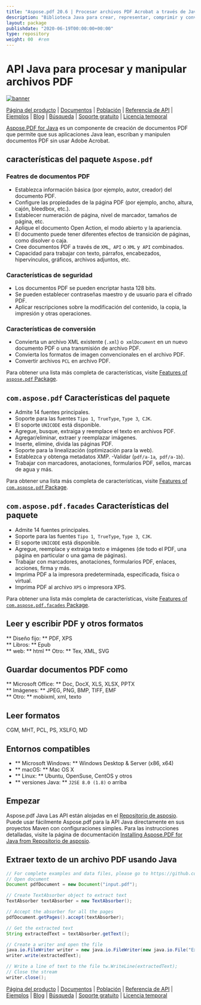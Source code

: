 ```yaml
---
title: "Aspose.pdf 20.6 | Procesar archivos PDF Acrobat a través de Java API" 
description: "Biblioteca Java para crear, representar, comprimir y convertir PDF. Admite fuentes personalizadas, JavaScript, gráficos, marcadores, imágenes, exportación, anotación, formularios e impresión." 
layout: package
publishdate: "2020-06-19T00:00:00+00:00"
type: repository
weight: 00	#rem
---
```


# API Java para procesar y manipular archivos PDF
[![banner](/res_repo/img/compress/aspose_pdf-for-java-banner.png)](./)

[Página del producto](https://products.aspose.com/pdf/java) | [Documentos](https://docs.aspose.com/pdf/java/) | [Población](https://products.aspose.app/pdf/family) | [Referencia de API](https://apireference.aspose.com/pdf/java) | [Ejemplos](https://github.com/aspose-pdf/Aspose.PDF-for-Java/tree/master/Ejemplos) | [Blog](https://blog.aspose.com/category/pdf/) | [Búsqueda](https://search.aspose.com/) | [Soporte gratuito](https://forum.aspose.com/c/pdf) | [Licencia temporal](https://purchase.aspose.com/temporary-license)

[Aspose.PDF for Java](https://products.aspose.com/pdf/java) es un componente de creación de documentos PDF que permite que sus aplicaciones Java lean, escriban y manipulen documentos PDF sin usar Adobe Acrobat.

## características del paquete `Aspose.pdf`

### Featres de documentos PDF
- Establezca información básica (por ejemplo, autor, creador) del documento PDF.
- Configure las propiedades de la página PDF (por ejemplo, ancho, altura, cajón, bleedbox, etc.).
- Establecer numeración de página, nivel de marcador, tamaños de página, etc.
- Aplique el documento Open Action, el modo abierto y la apariencia.
- El documento puede tener diferentes efectos de transición de páginas, como disolver o caja.
- Cree documentos PDF a través de `XML`,` API` o `XML` y` API` combinados.
- Capacidad para trabajar con texto, párrafos, encabezados, hipervínculos, gráficos, archivos adjuntos, etc.

### Características de seguridad
- Los documentos PDF se pueden encriptar hasta 128 bits.
- Se pueden establecer contraseñas maestro y de usuario para el cifrado PDF.
- Aplicar rescripciones sobre la modificación del contenido, la copia, la impresión y otras operaciones.

### Características de conversión
- Convierta un archivo XML existente (`.xml`) o` xmlDocument` en un nuevo documento PDF o una transmisión de archivo PDF.
- Convierta los formatos de imagen convencionales en el archivo PDF.
- Convertir archivos `PCL` en archivo PDF.

Para obtener una lista más completa de características, visite [Features of `aspose.pdf` Package](https://docs.aspose.com/pdf/java/features-of-aspose-pdf-package/).

## `com.aspose.pdf` Características del paquete
- Admite 14 fuentes principales.
- Soporte para las fuentes `Tipo 1`,` TrueType`, `Type 3`,` CJK`.
- El soporte `UNICODE` está disponible.
- Agregue, busque, extraiga y reemplace el texto en archivos PDF.
- Agregar/eliminar, extraer y reemplazar imágenes.
- Inserte, elimine, divida las páginas PDF.
- Soporte para la linealización (optimización para la web).
- Establezca y obtenga metadatos XMP.
-Validar (`pdf/a-1a`,` pdf/a-1b`).
- Trabajar con marcadores, anotaciones, formularios PDF, sellos, marcas de agua y más.

Para obtener una lista más completa de características, visite [Features of `com.aspose.pdf` Package](https://docs.aspose.com/pdf/java/features-of-com-aspose-pdf-package/).

## `com.aspose.pdf.facades` Características del paquete
- Admite 14 fuentes principales.
- Soporte para las fuentes `Tipo 1`,` TrueType`, `Type 3`,` CJK`.
- El soporte `UNICODE` está disponible.
- Agregue, reemplace y extraiga texto e imágenes (de todo el PDF, una página en particular o una gama de páginas).
- Trabajar con marcadores, anotaciones, formularios PDF, enlaces, acciones, firma y más.
- Imprima PDF a la impresora predeterminada, especificada, física o virtual.
- Imprima PDF al archivo `XPS` o impresora XPS.

Para obtener una lista más completa de características, visite [Features of `com.aspose.pdf.facades` Package](https://docs.aspose.com/pdf/java/features-of-com-aspose-pdf-facades-package/).

## Leer y escribir PDF y otros formatos
** Diseño fijo: ** PDF, XPS \
** Libros: ** Epub \
** web: ** html
** Otro: ** Tex, XML, SVG

## Guardar documentos PDF como
** Microsoft Office: ** Doc, DocX, XLS, XLSX, PPTX \
** Imágenes: ** JPEG, PNG, BMP, TIFF, EMF \
** Otro: ** mobixml, xml, texto

## Leer formatos
CGM, MHT, PCL, PS, XSLFO, MD

## Entornos compatibles
- ** Microsoft Windows: ** Windows Desktop & Server (x86, x64)
- ** macOS: ** Mac OS X
- ** Linux: ** Ubuntu, OpenSuse, CentOS y otros
- ** versiones Java: ** `J2SE 8.0 (1.8)` o arriba

## Empezar

Aspose.pdf Java Las API están alojadas en el [Repositorio de asposio](https://releases.aspose.com/pdf/java/). Puede usar fácilmente Aspose.pdf para la API Java directamente en sus proyectos Maven con configuraciones simples. Para las instrucciones detalladas, visite la página de documentación [Installing Aspose.PDF for Java from Repositorio de asposio](https://docs.aspose.com/pdf/java/installation/).

## Extraer texto de un archivo PDF usando Java

```java
// For complete examples and data files, please go to https://github.com/aspose-pdf/Aspose.Pdf-for-Java
// Open document
Document pdfDocument = new Document("input.pdf");

// Create TextAbsorber object to extract text
TextAbsorber textAbsorber = new TextAbsorber();

// Accept the absorber for all the pages
pdfDocument.getPages().accept(textAbsorber);

// Get the extracted text
String extractedText = textAbsorber.getText();

// Create a writer and open the file
java.io.FileWriter writer = new java.io.FileWriter(new java.io.File("Extracted_text.txt"));
writer.write(extractedText);

// Write a line of text to the file tw.WriteLine(extractedText);
// Close the stream
writer.close();
```

[Página del producto](https://products.aspose.com/pdf/java) | [Documentos](https://docs.aspose.com/pdf/java/) | [Población](https://products.aspose.app/pdf/family) | [Referencia de API](https://apireference.aspose.com/pdf/java) | [Ejemplos](https://github.com/aspose-pdf/Aspose.PDF-for-Java/tree/master/Ejemplos) | [Blog](https://blog.aspose.com/category/pdf/) | [Búsqueda](https://search.aspose.com/) | [Soporte gratuito](https://forum.aspose.com/c/pdf) | [Licencia temporal](https://purchase.aspose.com/temporary-license)

